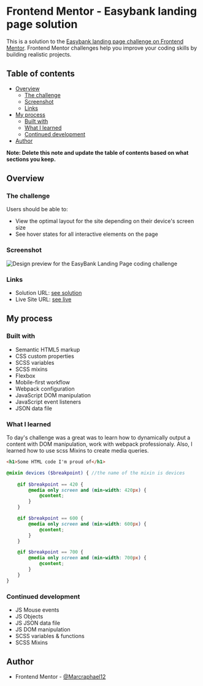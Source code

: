 # Frontend Mentor - Easybank landing page solution

This is a solution to the [Easybank landing page challenge on Frontend Mentor](https://www.frontendmentor.io/challenges/easybank-landing-page-WaUhkoDN). Frontend Mentor challenges help you improve your coding skills by building realistic projects.

## Table of contents

- [Overview](#overview)
  - [The challenge](#the-challenge)
  - [Screenshot](#screenshot)
  - [Links](#links)
- [My process](#my-process)
  - [Built with](#built-with)
  - [What I learned](#what-i-learned)
  - [Continued development](#continued-development)
- [Author](#author)

**Note: Delete this note and update the table of contents based on what sections you keep.**

## Overview

### The challenge

Users should be able to:

- View the optimal layout for the site depending on their device's screen size
- See hover states for all interactive elements on the page

### Screenshot

![Design preview for the EasyBank Landing Page coding challenge](./design/illustration.png)

### Links

- Solution URL: [see solution](https://www.frontendmentor.io/solutions/responsive-landing-page-using-webpack-and-scss-mixins-khp0AoiiAm)
- Live Site URL: [see live](https://easy-bank-landing-page-marc.netlify.app/)

## My process

### Built with

- Semantic HTML5 markup
- CSS custom properties
- SCSS variables
- SCSS mixins
- Flexbox
- Mobile-first workflow
- Webpack configuration
- JavaScript DOM manipulation
- JavaScript event listeners
- JSON data file

### What I learned

To day's challenge was a great was to learn how to dynamically output a content with DOM manipulation, work with webpack professionaly. Also, I learned how to use scss Mixins to create media queries.

```html
<h1>Some HTML code I'm proud of</h1>
```
```scss
@mixin devices ($breakpoint) { //the name of the mixin is devices
  
	@if $breakpoint == 420 {    
		@media only screen and (min-width: 420px) {
			@content;
		}
	}

	@if $breakpoint == 600 {
		@media only screen and (min-width: 600px) {
			@content;
		}
	}

	@if $breakpoint == 700 {
		@media only screen and (min-width: 700px) {
			@content;
		}
	}
}

```

### Continued development
- JS Mouse events
- JS Objects
- JS JSON data file
- JS DOM manipulation
- SCSS variables & functions
- SCSS Mixins

## Author
- Frontend Mentor - [@Marcraphael12](https://www.frontendmentor.io/profile/Marcraphael12)